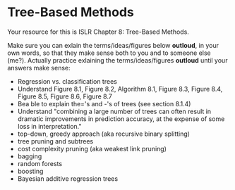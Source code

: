 


# Tree-Based Methods

Your resource for this is ISLR Chapter 8: Tree-Based Methods.


Make sure you can exlain the terms/ideas/figures below **outloud**, in your own words, so that they make sense both to you and to someone else (me?). Actually practice exlaining the terms/ideas/figures **outloud** until your answers make sense:

- Regression vs. classification trees
- Understand Figure 8.1, Figure 8.2, Algorithm 8.1, Figure 8.3, Figure 8.4, Figure 8.5, Figure 8.6, Figure 8.7
- Bea ble to explain the='s and -'s of trees (see section 8.1.4)
- Understand "combining a large number of trees
can often result in dramatic improvements in prediction accuracy, at the expense of some loss in interpretation."
- top-down, greedy approach (aka recursive binary splitting)
- tree pruning and subtrees
- cost complexity pruning (aka weakest link pruning)
- bagging
- random forests
- boosting
- Bayesian additive regression trees

